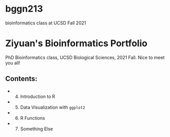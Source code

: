 # bggn213
bioinformatics class at UCSD Fall 2021

# Ziyuan's Bioinformatics Portfolio
PhD Bioinformatics class, UCSD Biological Sciences, 2021 Fall. 
Nice to meet you all! 

## Contents: 

- 04. Introduction to R  
- 05. Data Visualization with `ggplot2`  
- 06. R Functions  
- 07. Something Else  
